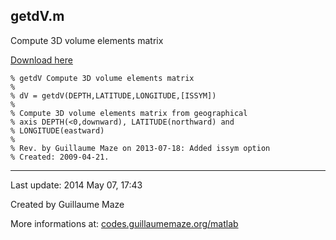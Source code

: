 ## getdV.m ##
Compute 3D volume elements matrix

[Download here](http://guillaumemaze.googlecode.com/svn/trunk/matlab/codes/geophysic/getdV.m)

```
% getdV Compute 3D volume elements matrix
%
% dV = getdV(DEPTH,LATITUDE,LONGITUDE,[ISSYM])
%
% Compute 3D volume elements matrix from geographical
% axis DEPTH(<0,downward), LATITUDE(northward) and
% LONGITUDE(eastward)
%
% Rev. by Guillaume Maze on 2013-07-18: Added issym option
% Created: 2009-04-21.
```

---

Last update: 2014 May 07, 17:43

Created by Guillaume Maze

More informations at: [codes.guillaumemaze.org/matlab](http://codes.guillaumemaze.org/matlab)